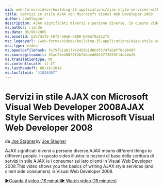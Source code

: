 ```yaml
---
uid: web-forms/videos/building-35-applications/ajax-style-services-with-microsoft-visual-web-developer-2008
title: Servizi in stile AJAX con Microsoft Visual Web Developer 2008 | Microsoft Docs
author: JoeStagner
description: AJAX significati diversi a persone diverse. In questo video illustra i fondamenti della scrittura di servizi in stile AJAX (e i consumer sul lato client) Visual sviluppare App Web....
ms.author: riande
ms.date: 05/08/2009
ms.assetid: b257d1f2-58f2-49ab-a800-b99a79a212f5
msc.legacyurl: /web-forms/videos/building-35-applications/ajax-style-services-with-microsoft-visual-web-developer-2008
msc.type: video
ms.openlocfilehash: fa75fb1ab17742455b1d06dfb74f868ff0ceb49f
ms.sourcegitcommit: 45ac74e400f9f2b7dbded66297730f6f14a4eb25
ms.translationtype: MT
ms.contentlocale: it-IT
ms.lasthandoff: 08/16/2018
ms.locfileid: "41826307"
---
```

<a name="ajax-style-services-with-microsoft-visual-web-developer-2008"></a><span data-ttu-id="712ce-104">Servizi in stile AJAX con Microsoft Visual Web Developer 2008</span><span class="sxs-lookup"><span data-stu-id="712ce-104">AJAX Style Services with Microsoft Visual Web Developer 2008</span></span>
====================
<span data-ttu-id="712ce-105">da [Joe Stagner](https://github.com/JoeStagner)</span><span class="sxs-lookup"><span data-stu-id="712ce-105">by [Joe Stagner](https://github.com/JoeStagner)</span></span>

<span data-ttu-id="712ce-106">AJAX significati diversi a persone diverse.</span><span class="sxs-lookup"><span data-stu-id="712ce-106">AJAX means different things to different people.</span></span> <span data-ttu-id="712ce-107">In questo video illustra le nozioni di base della scrittura di servizi in stile AJAX (e i consumer sul lato client) in Visual Web Developer 2008.</span><span class="sxs-lookup"><span data-stu-id="712ce-107">This video shows you the basics of writing AJAX style services (and client side consumers) in Visual Web Developer 2008.</span></span>

[<span data-ttu-id="712ce-108">&#9654;Guarda il video (16 minuti)</span><span class="sxs-lookup"><span data-stu-id="712ce-108">&#9654; Watch video (16 minutes)</span></span>](https://channel9.msdn.com/Blogs/ASP-NET-Site-Videos/ajax-style-services-with-microsoft-visual-web-developer-2008)
